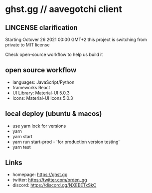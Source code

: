 # ghst.gg // aavegotchi client 


## LINCENSE clarification

Starting Octover 26 2021 00:00 GMT+2 this project is switching from private to MIT license

Check open-source workflow to help us build it



## open source workflow 

-  languages: JavaScript/Python
- frameworks React
- UI Library: Material-UI 5.0.3
- Icons: Material-UI Icons 5.0.3



## local deploy (ubuntu & macos)

* use yarn lock for versions
* yarn
* yarn start
* yarn run start-prod  - 'for production version testing'
* yarn test


## Links

* homepage: https://ghst.gg
* twitter: https://twitter.com/orden_gg
* discord: https://discord.gg/NXEEETxSkC
